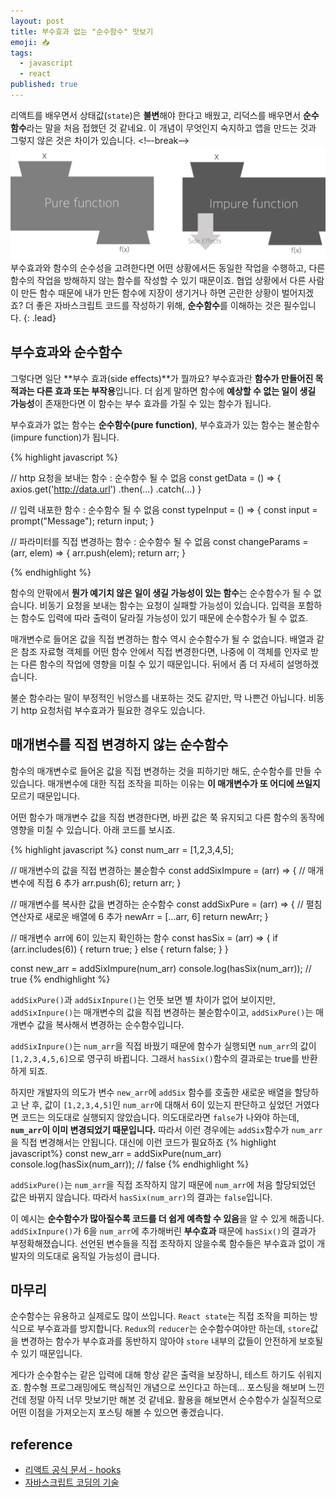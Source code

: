 ```yaml
---
layout: post
title: 부수효과 없는 "순수함수" 맛보기
emoji: 📥
tags:
  - javascript
  - react
published: true
---
```

리액트를 배우면서 상태값(`state`)은 **불변**해야 한다고 배웠고, 리덕스를 배우면서 **순수함수**라는 말을 처음 접했던 것 같네요. 이 개념이 무엇인지 숙지하고 앱을 만드는 것과 그렇지 않은 것은 차이가 있습니다. 
<!–-break-–> 
<img src="../uploads/functions.png"/>
부수효과와 함수의 순수성을 고려한다면 어떤 상황에서든 동일한 작업을 수행하고, 다른 함수의 작업을 방해하지 않는 함수를 작성할 수 있기 때문이죠. 협업 상황에서 다른 사람이 만든 함수 때문에 내가 만든 함수에 지장이 생기거나 하면 곤란한 상황이 벌어지겠죠? 더 좋은 자바스크립트 코드를 작성하기 위해, **순수함수**를 이해하는 것은 필수입니다. 
{: .lead}

## 부수효과와 순수함수
그렇다면 일단 **부수 효과(side effects)**가 뭘까요? 부수효과란 **함수가 만들어진 목적과는 다른 효과 또는 부작용**입니다. 더 쉽게 말하면 함수에 **예상할 수 없는 일이 생길 가능성**이 존재한다면 이 함수는 부수 효과를 가질 수 있는 함수가 됩니다. 

부수효과가 없는 함수는 **순수함수(pure function)**, 부수효과가 있는 함수는 불순함수(impure function)가 됩니다. 

{% highlight javascript %}

// http 요청을 보내는 함수 : 순수함수 될 수 없음
const getData = () => {
  axios.get('http://data.url')
  .then(...)
  .catch(...)
}

// 입력 내포한 함수 : 순수함수 될 수 없음
const typeInput = () => {
  const input = prompt("Message");
  return input;
}

// 파라미터를 직접 변경하는 함수 : 순수함수 될 수 없음
const changeParams = (arr, elem) => {
  arr.push(elem);
  return arr;
}

{% endhighlight %}

함수의 안팎에서 **뭔가 예기치 않은 일이 생길 가능성이 있는 함수**는 순수함수가 될 수 없습니다. 비동기 요청을 보내는 함수는 요청이 실패할 가능성이 있습니다. 입력을 포함하는 함수도 입력에 따라 출력이 달라질 가능성이 있기 때문에 순수함수가 될 수 없죠. 

매개변수로 들어온 값을 직접 변경하는 함수 역시 순수함수가 될 수 없습니다. 배열과 같은 참조 자료형 객체를 어떤 함수 안에서 직접 변경한다면, 나중에 이 객체를 인자로 받는 다른 함수의 작업에 영향을 미칠 수 있기 때문입니다. 뒤에서 좀 더 자세히 설명하겠습니다. 

불순 함수라는 말이 부정적인 뉘앙스를 내포하는 것도 같지만, 막 나쁜건 아닙니다. 비동기 http 요청처럼 부수효과가 필요한 경우도 있습니다. 

## 매개변수를 직접 변경하지 않는 순수함수
함수의 매개변수로 들어온 값을 직접 변경하는 것을 피하기만 해도, 순수함수를 만들 수 있습니다. 매개변수에 대한 직접 조작을 피하는 이유는 **이 매개변수가 또 어디에 쓰일지** 모르기 때문입니다.

어떤 함수가 매개변수 값을 직접 변경한다면, 바뀐 값은 쭉 유지되고  다른 함수의 동작에 영향을 미칠 수 있습니다. 아래 코드를 보시죠.

{% highlight javascript %}
const num_arr = [1,2,3,4,5];

// 매개변수의 값을 직접 변경하는 불순함수
const addSixImpure = (arr) => {
  // 매개변수에 직접 6 추가
  arr.push(6);
  return arr;
}

// 매개변수를 복사한 값을 변경하는 순수함수
const addSixPure = (arr) => {
  // 펼침 연산자로 새로운 배열에 6 추가
  newArr = [...arr, 6]
  return newArr;
}

// 매개변수 arr에 6이 있는지 확인하는 함수
const hasSix = (arr) => {
  if (arr.includes(6)) {
    return true;
  } else {
    return false;
  }
}

const new_arr = addSixImpure(num_arr)
console.log(hasSix(num_arr));     // true
{% endhighlight %}

`addSixPure()`과 `addSixInpure()`는 언뜻 보면 별 차이가 없어 보이지만, `addSixInpure()`는 매개변수의 값을 직접 변경하는 불순함수이고, `addSixPure()`는 매개변수 값을 복사해서 변경하는 순수함수입니다. 

`addSixInpure()`는 `num_arr`을 직접 바꿨기 때문에 함수가 실행되면 `num_arr`의 값이 `[1,2,3,4,5,6]`으로 영구히 바뀝니다. 그래서 `hasSix()`함수의 결과로는 true를 반환하게 되죠. 

하지만 개발자의 의도가 변수 `new_arr`에 `addSix` 함수를 호출한 새로운 배열을 할당하고 난 후, 값이 `[1,2,3,4,5]`인 `num_arr`에 대해서 6이 있는지 판단하고 싶었던 거였다면 코드는 의도대로 실행되지 않았습니다. 의도대로라면 `false`가 나와야 하는데, **`num_arr`이 이미 변경되었기 때문입니다.** 따라서 이런 경우에는 `addSix`함수가 `num_arr`을 직접 변경해서는 안됩니다. 대신에 이런 코드가 필요하죠
{% highlight javascript%}
const new_arr = addSixPure(num_arr)
console.log(hasSix(num_arr));     // false
{% endhighlight %}

`addSixPure()`는 `num_arr`을 직접 조작하지 않기 때문에 `num_arr`에 처음 할당되었던 값은 바뀌지 않습니다. 따라서 `hasSix(num_arr)`의 결과는 `false`입니다.

이 예시는 **순수함수가 많아질수록 코드를 더 쉽게 예측할 수 있음**을 알 수 있게 해줍니다. `addSixInpure()`가 6을 `num_arr`에 추가해버린 **부수효과** 때문에 `hasSix()`의 결과가 부정확해졌습니다. 선언된 변수들을 직접 조작하지 않을수록 함수들은 부수효과 없이 개발자의 의도대로 움직일 가능성이 큽니다.

## 마무리
순수함수는 유용하고 실제로도 많이 쓰입니다. `React state`는 직접 조작을 피하는 방식으로 부수효과를 방지합니다. `Redux`의 `reducer`는 순수함수여야만 하는데, `store`값을 변경하는 함수가 부수효과를 동반하지 않아야 `store` 내부의 값들이 안전하게 보호될 수 있기 때문입니다.

게다가 순수함수는 같은 입력에 대해 항상 같은 출력을 보장하니, 테스트 하기도 쉬워지죠. 함수형 프로그래밍에도 핵심적인 개념으로 쓰인다고 하는데... 포스팅을 해보며 느낀건데 정말 아직 너무 맛보기만 해본 것 같네요. 활용을 해보면서 순수함수가 실질적으로 어떤 이점을 가져오는지 포스팅 해볼 수 있으면 좋겠습니다. 

## reference
- [리액트 공식 문서 - hooks](https://ko.reactjs.org/docs/hooks-overview.html)
- [자바스크립트 코딩의 기술](https://github.com/gilbutITbook/007030)

